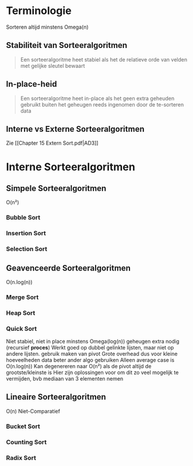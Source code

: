 # Terminologie

Sorteren altijd minstens Omega(n)
## Stabiliteit van Sorteeralgoritmen

> Een sorteeralgoritme heet stabiel als het de relatieve orde van velden met gelijke sleutel bewaart

## In-place-heid

> Een sorteeralgoritme heet in-place als het geen extra geheuden gebruikt buiten het geheugen reeds ingenomen door de te-sorteren data

## Interne vs Externe Sorteeralgoritmen
Zie [[Chapter 15 Extern Sort.pdf|AD3]]
# Interne Sorteeralgoritmen
## Simpele Sorteeralgoritmen
O(n²)
### Bubble Sort
### Insertion Sort
### Selection Sort
## Geavenceerde Sorteeralgoritmen
O(n.log(n))
### Merge Sort

### Heap Sort
### Quick Sort
Niet stabiel, niet in place minstens Omega(log(n)) geheugen extra nodig (recursief **proces**)
Werkt goed op dubbel gelinkte lijsten, maar niet op andere lijsten.
gebruik maken van pivot
Grote overhead dus voor kleine hoeveelheden data beter ander algo gebruiken
Alleen average case is O(n.log(n))
Kan degenereren naar O(n²) als de pivot altijd de grootste/kleinste is
Hier zijn oplossingen voor om dit zo veel mogelijk te vermijden, bvb mediaan van 3 elementen nemen
## Lineaire Sorteeralgoritmen
O(n)
Niet-Comparatief
### Bucket Sort
### Counting Sort
### Radix Sort